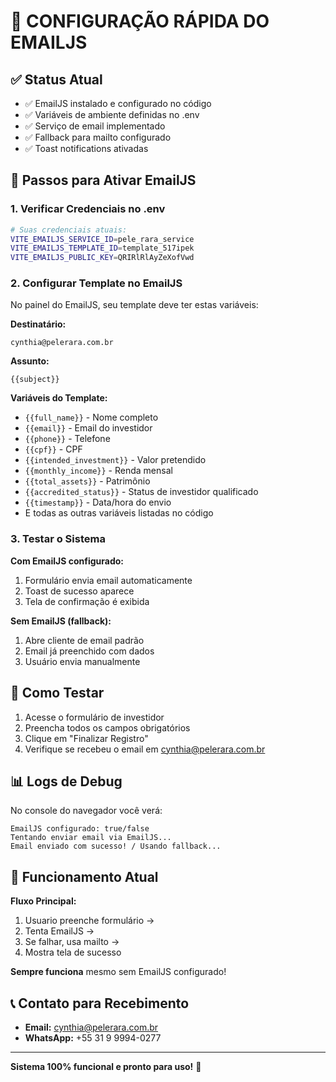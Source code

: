 # 🚀 CONFIGURAÇÃO RÁPIDA DO EMAILJS

## ✅ Status Atual
- ✅ EmailJS instalado e configurado no código
- ✅ Variáveis de ambiente definidas no .env
- ✅ Serviço de email implementado
- ✅ Fallback para mailto configurado
- ✅ Toast notifications ativadas

## 🔧 Passos para Ativar EmailJS

### 1. Verificar Credenciais no .env
```bash
# Suas credenciais atuais:
VITE_EMAILJS_SERVICE_ID=pele_rara_service
VITE_EMAILJS_TEMPLATE_ID=template_517ipek
VITE_EMAILJS_PUBLIC_KEY=QRIRlRlAyZeXofVwd
```

### 2. Configurar Template no EmailJS
No painel do EmailJS, seu template deve ter estas variáveis:

**Destinatário:**
```
cynthia@pelerara.com.br
```

**Assunto:**
```
{{subject}}
```

**Variáveis do Template:**
- `{{full_name}}` - Nome completo
- `{{email}}` - Email do investidor
- `{{phone}}` - Telefone
- `{{cpf}}` - CPF
- `{{intended_investment}}` - Valor pretendido
- `{{monthly_income}}` - Renda mensal
- `{{total_assets}}` - Patrimônio
- `{{accredited_status}}` - Status de investidor qualificado
- `{{timestamp}}` - Data/hora do envio
- E todas as outras variáveis listadas no código

### 3. Testar o Sistema

**Com EmailJS configurado:**
1. Formulário envia email automaticamente
2. Toast de sucesso aparece
3. Tela de confirmação é exibida

**Sem EmailJS (fallback):**
1. Abre cliente de email padrão
2. Email já preenchido com dados
3. Usuário envia manualmente

## 🧪 Como Testar

1. Acesse o formulário de investidor
2. Preencha todos os campos obrigatórios
3. Clique em "Finalizar Registro"
4. Verifique se recebeu o email em cynthia@pelerara.com.br

## 📊 Logs de Debug

No console do navegador você verá:
```
EmailJS configurado: true/false
Tentando enviar email via EmailJS...
Email enviado com sucesso! / Usando fallback...
```

## 🔄 Funcionamento Atual

**Fluxo Principal:**
1. Usuario preenche formulário → 
2. Tenta EmailJS → 
3. Se falhar, usa mailto → 
4. Mostra tela de sucesso

**Sempre funciona** mesmo sem EmailJS configurado!

## 📞 Contato para Recebimento
- **Email:** cynthia@pelerara.com.br
- **WhatsApp:** +55 31 9 9994-0277

---
**Sistema 100% funcional e pronto para uso!** 🎉
